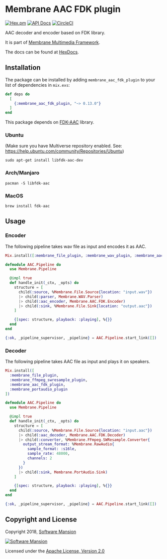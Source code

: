 # Membrane AAC FDK plugin

[![Hex.pm](https://img.shields.io/hexpm/v/membrane_aac_fdk_plugin.svg)](https://hex.pm/packages/membrane_aac_fdk_plugin)
[![API Docs](https://img.shields.io/badge/api-docs-yellow.svg?style=flat)](https://hexdocs.pm/membrane_aac_fdk_plugin/)
[![CircleCI](https://circleci.com/gh/membraneframework/membrane_aac_fdk_plugin.svg?style=svg)](https://circleci.com/gh/membraneframework/membrane_aac_fdk_plugin)

AAC decoder and encoder based on FDK library.

It is part of [Membrane Multimedia Framework](https://membraneframework.org).

The docs can be found at [HexDocs](https://hexdocs.pm/membrane_aac_fdk_plugin).

## Installation

The package can be installed by adding `membrane_aac_fdk_plugin` to your list of dependencies in `mix.exs`:

```elixir
def deps do
  [
    {:membrane_aac_fdk_plugin, "~> 0.13.0"}
  ]
end
```

This package depends on [FDK-AAC](https://github.com/mstorsjo/fdk-aac) library.

### Ubuntu

(Make sure you have Multiverse repository enabled. See: <https://help.ubuntu.com/community/Repositories/Ubuntu>)

```
sudo apt-get install libfdk-aac-dev
```

### Arch/Manjaro

```
pacman -S libfdk-aac
```

### MacOS

```
brew install fdk-aac
```

## Usage

### Encoder  

The following pipeline takes wav file as input and encodes it as AAC.

```elixir
Mix.install([:membrane_file_plugin, :membrane_wav_plugin, :membrane_aac_fdk_plugin])

defmodule AAC.Pipeline do
  use Membrane.Pipeline

  @impl true
  def handle_init(_ctx, _opts) do
    structure = [
      child(:source, %Membrane.File.Source{location: "input.wav"})
      |> child(:parser, Membrane.WAV.Parser)
      |> child(:aac_encoder, Membrane.AAC.FDK.Encoder)
      |> child(:sink, %Membrane.File.Sink{location: "output.aac"})
    ]

    {[spec: structure, playback: :playing], %{}}
  end
end

{:ok, _pipeline_supervisor, _pipeline} = AAC.Pipeline.start_link([])
```

### Decoder

The following pipeline takes AAC file as input and plays it on speakers.

```elixir
Mix.install([
  :membrane_file_plugin,
  :membrane_ffmpeg_swresample_plugin,
  :membrane_aac_fdk_plugin, 
  :membrane_portaudio_plugin
])

defmodule AAC.Pipeline do
  use Membrane.Pipeline

  @impl true
  def handle_init(_ctx, _opts) do
    structure = [
      child(:source, %Membrane.File.Source{location: "input.aac"})
      |> child(:aac_decoder, Membrane.AAC.FDK.Decoder)
      |> child(:converter, %Membrane.FFmpeg.SWResample.Converter{
        output_stream_format: %Membrane.RawAudio{
          sample_format: :s16le,
          sample_rate: 48000,
          channels: 2
        }
      })
      |> child(:sink, Membrane.PortAudio.Sink)
    ]

    {[spec: structure, playback: :playing], %{}}
  end
end

{:ok, _pipeline_supervisor, _pipeline} = AAC.Pipeline.start_link([])
```

## Copyright and License

Copyright 2018, [Software Mansion](https://swmansion.com/?utm_source=git&utm_medium=readme&utm_campaign=membrane)

[![Software Mansion](https://logo.swmansion.com/logo?color=white&variant=desktop&width=200&tag=membrane-github)](https://swmansion.com/?utm_source=git&utm_medium=readme&utm_campaign=membrane)

Licensed under the [Apache License, Version 2.0](LICENSE)
